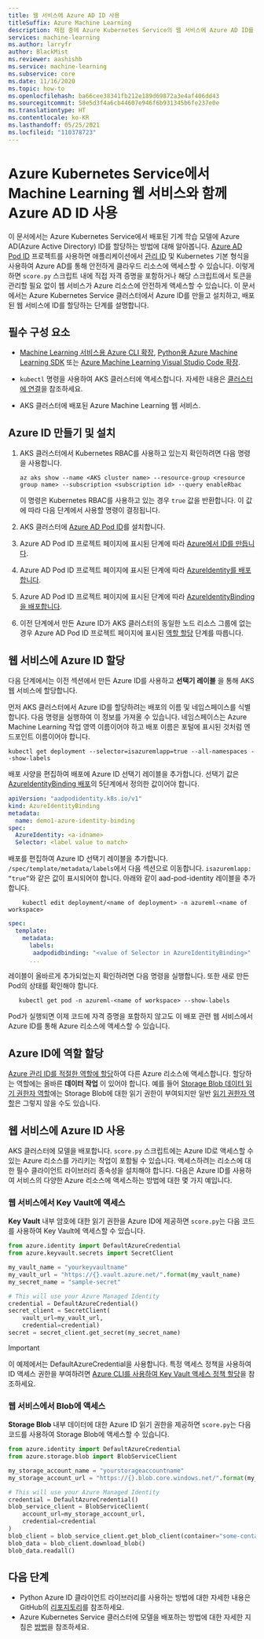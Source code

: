 ```yaml
---
title: 웹 서비스에 Azure AD ID 사용
titleSuffix: Azure Machine Learning
description: 채점 중에 Azure Kubernetes Service의 웹 서비스에 Azure AD ID를 사용하여 클라우드 리소스에 액세스합니다.
services: machine-learning
ms.author: larryfr
author: BlackMist
ms.reviewer: aashishb
ms.service: machine-learning
ms.subservice: core
ms.date: 11/16/2020
ms.topic: how-to
ms.openlocfilehash: ba66cee38341fb212e189d69872a3e4af406dd43
ms.sourcegitcommit: 58e5d3f4a6cb44607e946f6b931345b6fe237e0e
ms.translationtype: HT
ms.contentlocale: ko-KR
ms.lasthandoff: 05/25/2021
ms.locfileid: "110378723"
---
```

# <a name="use-azure-ad-identity-with-your-machine-learning-web-service-in-azure-kubernetes-service"></a>Azure Kubernetes Service에서 Machine Learning 웹 서비스와 함께 Azure AD ID 사용

이 문서에서는 Azure Kubernetes Service에서 배포된 기계 학습 모델에 Azure AD(Azure Active Directory) ID를 할당하는 방법에 대해 알아봅니다. [Azure AD Pod ID](https://github.com/Azure/aad-pod-identity) 프로젝트를 사용하면 애플리케이션에서 [관리 ID](../active-directory/managed-identities-azure-resources/overview.md) 및 Kubernetes 기본 형식을 사용하여 Azure AD를 통해 안전하게 클라우드 리소스에 액세스할 수 있습니다. 이렇게 하면 `score.py` 스크립트 내에 직접 자격 증명을 포함하거나 해당 스크립트에서 토큰을 관리할 필요 없이 웹 서비스가 Azure 리소스에 안전하게 액세스할 수 있습니다. 이 문서에서는 Azure Kubernetes Service 클러스터에서 Azure ID를 만들고 설치하고, 배포된 웹 서비스에 ID를 할당하는 단계를 설명합니다.

## <a name="prerequisites"></a>필수 구성 요소

- [Machine Learning 서비스용 Azure CLI 확장](reference-azure-machine-learning-cli.md), [Python용 Azure Machine Learning SDK](/python/api/overview/azure/ml/intro) 또는 [Azure Machine Learning Visual Studio Code 확장](how-to-setup-vs-code.md).

- `kubectl` 명령을 사용하여 AKS 클러스터에 액세스합니다. 자세한 내용은 [클러스터에 연결](../aks/kubernetes-walkthrough.md#connect-to-the-cluster)을 참조하세요.

- AKS 클러스터에 배포된 Azure Machine Learning 웹 서비스.

## <a name="create-and-install-an-azure-identity"></a>Azure ID 만들기 및 설치

1. AKS 클러스터에서 Kubernetes RBAC를 사용하고 있는지 확인하려면 다음 명령을 사용합니다.

    ```azurecli-interactive
    az aks show --name <AKS cluster name> --resource-group <resource group name> --subscription <subscription id> --query enableRbac
    ```

    이 명령은 Kubernetes RBAC를 사용하고 있는 경우 `true` 값을 반환합니다. 이 값에 따라 다음 단계에서 사용할 명령이 결정됩니다.

1. AKS 클러스터에 [Azure AD Pod ID](https://azure.github.io/aad-pod-identity/docs/getting-started/installation/)를 설치합니다.

1. Azure AD Pod ID 프로젝트 페이지에 표시된 단계에 따라 [Azure에서 ID를 만듭니다](https://azure.github.io/aad-pod-identity/docs/demo/standard_walkthrough/#2-create-an-identity-on-azure).

1. Azure AD Pod ID 프로젝트 페이지에 표시된 단계에 따라 [AzureIdentity를 배포합니다](https://azure.github.io/aad-pod-identity/docs/demo/standard_walkthrough/#3-deploy-azureidentity).

1. Azure AD Pod ID 프로젝트 페이지에 표시된 단계에 따라 [AzureIdentityBinding을 배포합니다](https://azure.github.io/aad-pod-identity/docs/demo/standard_walkthrough/#5-deploy-azureidentitybinding).

1. 이전 단계에서 만든 Azure ID가 AKS 클러스터의 동일한 노드 리소스 그룹에 없는 경우 Azure AD Pod ID 프로젝트 페이지에 표시된 [역할 할당](https://azure.github.io/aad-pod-identity/docs/getting-started/role-assignment/#user-assigned-identities-that-are-not-within-the-node-resource-group) 단계를 따릅니다.

## <a name="assign-azure-identity-to-web-service"></a>웹 서비스에 Azure ID 할당

다음 단계에서는 이전 섹션에서 만든 Azure ID를 사용하고 **선택기 레이블** 을 통해 AKS 웹 서비스에 할당합니다.

먼저 AKS 클러스터에서 Azure ID를 할당하려는 배포의 이름 및 네임스페이스를 식별합니다. 다음 명령을 실행하여 이 정보를 가져올 수 있습니다. 네임스페이스는 Azure Machine Learning 작업 영역 이름이어야 하고 배포 이름은 포털에 표시된 것처럼 엔드포인트 이름이어야 합니다.

```azurecli-interactive
kubectl get deployment --selector=isazuremlapp=true --all-namespaces --show-labels
```

배포 사양을 편집하여 배포에 Azure ID 선택기 레이블을 추가합니다. 선택기 값은 [AzureIdentityBinding 배포](https://azure.github.io/aad-pod-identity/docs/demo/standard_walkthrough/#5-deploy-azureidentitybinding)의 5단계에서 정의한 값이어야 합니다.

```yaml
apiVersion: "aadpodidentity.k8s.io/v1"
kind: AzureIdentityBinding
metadata:
  name: demo1-azure-identity-binding
spec:
  AzureIdentity: <a-idname>
  Selector: <label value to match>
```

배포를 편집하여 Azure ID 선택기 레이블을 추가합니다. `/spec/template/metadata/labels`에서 다음 섹션으로 이동합니다. `isazuremlapp: “true”`와 같은 값이 표시되어야 합니다. 아래와 같이 aad-pod-identity 레이블을 추가합니다.

```azurecli-interactive
    kubectl edit deployment/<name of deployment> -n azureml-<name of workspace>
```

```yaml
spec:
  template:
    metadata:
      labels:
       aadpodidbinding: "<value of Selector in AzureIdentityBinding>"
      ...
```

레이블이 올바르게 추가되었는지 확인하려면 다음 명령을 실행합니다. 또한 새로 만든 Pod의 상태를 확인해야 합니다.

```azurecli-interactive
   kubectl get pod -n azureml-<name of workspace> --show-labels
```

Pod가 실행되면 이제 코드에 자격 증명을 포함하지 않고도 이 배포 관련 웹 서비스에서 Azure ID를 통해 Azure 리소스에 액세스할 수 있습니다.

## <a name="assign-roles-to-your-azure-identity"></a>Azure ID에 역할 할당

[Azure 관리 ID를 적절한 역할에 할당](../active-directory/managed-identities-azure-resources/how-to-manage-ua-identity-portal.md)하여 다른 Azure 리소스에 액세스합니다. 할당하는 역할에는 올바른 **데이터 작업** 이 있어야 합니다. 예를 들어 [Storage Blob 데이터 읽기 권한자 역할](../role-based-access-control/built-in-roles.md#storage-blob-data-reader)에는 Storage Blob에 대한 읽기 권한이 부여되지만 일반 [읽기 권한자 역할](../role-based-access-control/built-in-roles.md#reader)은 그렇지 않을 수도 있습니다.

## <a name="use-azure-identity-with-your-web-service"></a>웹 서비스에 Azure ID 사용

AKS 클러스터에 모델을 배포합니다. `score.py` 스크립트에는 Azure ID로 액세스할 수 있는 Azure 리소스를 가리키는 작업이 포함될 수 있습니다. 액세스하려는 리소스에 대한 필수 클라이언트 라이브러리 종속성을 설치해야 합니다. 다음은 Azure ID를 사용하여 서비스의 다양한 Azure 리소스에 액세스하는 방법에 대한 몇 가지 예입니다.

### <a name="access-key-vault-from-your-web-service"></a>웹 서비스에서 Key Vault에 액세스

**Key Vault** 내부 암호에 대한 읽기 권한을 Azure ID에 제공하면 `score.py`는 다음 코드를 사용하여 Key Vault에 액세스할 수 있습니다.

```python
from azure.identity import DefaultAzureCredential
from azure.keyvault.secrets import SecretClient

my_vault_name = "yourkeyvaultname"
my_vault_url = "https://{}.vault.azure.net/".format(my_vault_name)
my_secret_name = "sample-secret"

# This will use your Azure Managed Identity
credential = DefaultAzureCredential()
secret_client = SecretClient(
    vault_url=my_vault_url,
    credential=credential)
secret = secret_client.get_secret(my_secret_name)
```

> [!IMPORTANT]
> 이 예제에서는 DefaultAzureCredential을 사용합니다. 특정 액세스 정책을 사용하여 ID 액세스 권한을 부여하려면 [Azure CLI를 사용하여 Key Vault 액세스 정책 할당](../key-vault/general/assign-access-policy-cli.md)을 참조하세요.

### <a name="access-blob-from-your-web-service"></a>웹 서비스에서 Blob에 액세스

**Storage Blob** 내부 데이터에 대한 Azure ID 읽기 권한을 제공하면 `score.py`는 다음 코드를 사용하여 Storage Blob에 액세스할 수 있습니다.

```python
from azure.identity import DefaultAzureCredential
from azure.storage.blob import BlobServiceClient

my_storage_account_name = "yourstorageaccountname"
my_storage_account_url = "https://{}.blob.core.windows.net/".format(my_storage_account_name)

# This will use your Azure Managed Identity
credential = DefaultAzureCredential()
blob_service_client = BlobServiceClient(
    account_url=my_storage_account_url,
    credential=credential
)
blob_client = blob_service_client.get_blob_client(container="some-container", blob="some_text.txt")
blob_data = blob_client.download_blob()
blob_data.readall()
```

## <a name="next-steps"></a>다음 단계

* Python Azure ID 클라이언트 라이브러리를 사용하는 방법에 대한 자세한 내용은 GitHub의 [리포지토리](https://github.com/Azure/azure-sdk-for-python/tree/master/sdk/identity/azure-identity#azure-identity-client-library-for-python)를 참조하세요.
* Azure Kubernetes Service 클러스터에 모델을 배포하는 방법에 대한 자세한 지침은 [방법](how-to-deploy-azure-kubernetes-service.md)을 참조하세요.